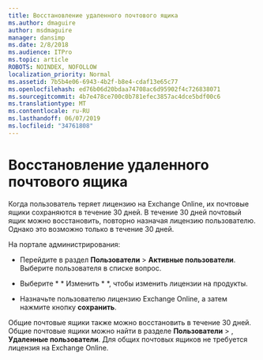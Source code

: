 ```yaml
---
title: Восстановление удаленного почтового ящика
ms.author: dmaguire
author: msdmaguire
manager: dansimp
ms.date: 2/8/2018
ms.audience: ITPro
ms.topic: article
ROBOTS: NOINDEX, NOFOLLOW
localization_priority: Normal
ms.assetid: 7b5b4e06-6943-4b2f-b8e4-cdaf13e65c77
ms.openlocfilehash: ed76b06d20bdaa74708ac6d95902f4c726838071
ms.sourcegitcommit: 4b7e478ce700c0b781efec3857ac4dce5bdf00c6
ms.translationtype: MT
ms.contentlocale: ru-RU
ms.lasthandoff: 06/07/2019
ms.locfileid: "34761808"
---
```

# <a name="restore-a-deleted-mailbox"></a>Восстановление удаленного почтового ящика

Когда пользователь теряет лицензию на Exchange Online, их почтовые ящики сохраняются в течение 30 дней. В течение 30 дней почтовый ящик можно восстановить, повторно назначая лицензию пользователю. Однако это возможно только в течение 30 дней.
  
На портале администрирования:
  
- Перейдите в раздел **Пользователи** \> **Активные пользователи**. Выберите пользователя в списке вопрос.
    
- Выберите * * Изменить * *, чтобы изменить лицензии на продукты. 
    
- Назначьте пользователю лицензию Exchange Online, а затем нажмите кнопку **сохранить**.
    
Общие почтовые ящики также можно восстановить в течение 30 дней. Общие почтовые ящики можно найти в разделе **Пользователи** \> , **Удаленные пользователи**. Для общих почтовых ящиков не требуется лицензия на Exchange Online.
  

